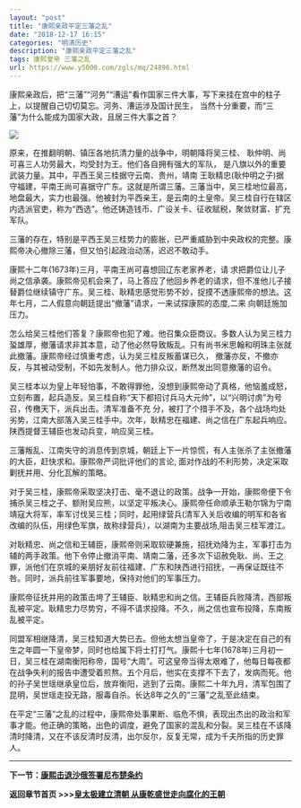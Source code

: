 ```yaml
---
layout: "post"
title: "康熙亲政平定三藩之乱"
date: "2018-12-17 16:15"
categories: "明清历史"
description: "康熙亲政平定三藩之乱"
tags: 康熙皇帝 三藩之乱
url: https://www.y5000.com/zgls/mq/24896.html
---
```






康熙亲政后，把“三藩”“河务”“漕运”看作国家三件大事，写下来挂在宫中的柱子上，以提醒自己切切莫忘。河务、漕运涉及国计民生，
当然十分重要，而“三藩”为什么能成为国家大政，且居三件大事之首？

![](https://img.y5000.com/uploads/allimg/170810/8-1FQ0163550645.jpg)

原来，在推翻明朝、镇压各地抗清力量的战争中，明朝降将吴三桂、 耿仲明、尚可喜三人功劳最大，均受封为王。他们各自拥有强大的军队，
是八旗以外的重要武装力量。其中，平西王吴三桂据守云南、贵州，靖南
王耿精忠(耿仲明之子)据守福建，平南王尚可喜据守广东。这就是所谓三藩。三藩当中，吴三桂地位最高，地盘最大，实力也最强。他被封为平西亲王，是云南的土皇帝。吴三桂自行在辖区内选派官吏，称为“西选”。他还铸造钱币、广设关卡、征收赋税，聚敛财富、扩充军队。

三藩的存在，特别是平西王吴三桂势力的膨胀，已严重威胁到中央政权的完整。康熙帝决心撤除三藩，但又怕引起政治动荡，迟迟不敢动手。

康熙十二年(1673年)三月，平南王尚可喜想回辽东老家养老，请
求把爵位让儿子尚之信承袭。康熙帝见机会来了，马上答应了他回乡养老的请求，但不准他儿子接替爵位继续镇守广东。吴三桂、耿精忠感觉形势不妙，捉摸不透康熙帝的想法。这年七月，二人假意向朝廷提出“撤藩”请求，一来试探康熙的态度,二来
向朝廷施加压力。

怎么给吴三桂他们答复？康熙帝也犯了难。他召集众臣商议。多数人认为吴三桂力蛩雄厚，撤藩请求非其本意，动了他必然导致叛乱。只有尚书米思翰和明珠主张就此撤藩。康熙帝经过慎重考虑，认为吴三桂反叛蓄谋已久，
撤藩亦反，不撤亦反，与其被动受制，不如先发制人。他力排众议，断然发出同意撤藩的诏令。

吴三桂本以为皇上年轻怕事，不敢得罪他，没想到康熙帝动了真格，他恼羞成怒，立刻布置，起兵造反。吴三桂自称“天下都招讨兵马大元帅”，以“兴明讨虏”为号召，传檄天下，派兵出击。清军准备不充
分，被打了个措手不及，各个战场均处劣势，江南大部落入吴三桂手中。次年，耿精忠在福建、尚之信在广东起兵响应。陕西提督王辅臣也发动兵变，响应吴三桂。

三藩叛乱、江南失守的消息传到京城，朝廷上下一片惊慌，有人主张杀了主张撤藩的大臣，赶快求和。康熙帝严词批评他们的言论,
面对作战的不利形势，决定采取剿抚并用、分化瓦解的策略。

对于吴三桂，康熙帝采取坚决打击、毫不退让的政策。战争一开始，康熙帝便下令捕杀吴三桂之子、额附吴应熊，以坚定平叛决心。康熙帝任命顺承王勒尔锦为宁南靖寇大将军，率军讨伐吴三桂；同时，起用绿营兵(清军入关后收编的明军和各省改编的队伍，用绿色军旗，故称绿营兵），以湖南为主要战场,阻击吴三桂军渡江。

对耿精忠、尚之信和王辅臣，康熙帝则采取软硬兼施，招抚劝降为主，军事打击为辅的两手政策。他下令停止撤消平南、靖南二藩，还多次下诏赦免耿、尚、王之罪，派他们在京城的亲朋好友前往福建、广东和陕西进行招抚，一再保证既往不咎。同时，派兵前往军事要地，保持对他们的军事压力。

康熙帝征抚并用的政策击垮了王辅臣、耿精忠和尚之信。王辅臣兵败降清，西部叛乱被平定。耿精忠力尽势穷，不得不请求投降。不久，尚之信也宣布投降，东南叛乱被平定。

同盟军相继降清，吴三桂知道大势已去。但他太想当皇帝了，于是决定在自己的有生之年圆一下皇帝梦，同时也给属下将士打打气。康熙十七年(1678年)三月初一日，吴三桂在湖南衡阳称帝，国号“大周”。可这皇帝当得太艰难了，他每日每夜都在战争失利的报告中遭受着煎熬。五个月后，他实在支撑不下去了，发病而死。他的孙子吴世瑶继承皇位后，放弃衡阳，逃到了云南。康熙二十年九月，清军包围了昆明，吴世瑶走投无路，服毒自杀。长达8年之久的“三藩”之乱至此结束。

在平定“三藩”之乱的过程中，康熙帝处事果断、临危不惧，表现出杰出的政治和军事才能。他正确的策略，出色的调度，避免了国家的混乱和分裂。吴三桂在不该降清时降清，又在不该反清时反清，出尔反尔，反复无常，成为千夫所指的历史罪人。

* * *

**下一节：[康熙击退沙俄签署尼布楚条约](https://www.y5000.com/zgls/mq/24897.html)**

**返回章节首页 >>>[皇太极建立清朝 从康乾盛世走向腐化的王朝](https://www.y5000.com/zgls/mq/24931.html)**
